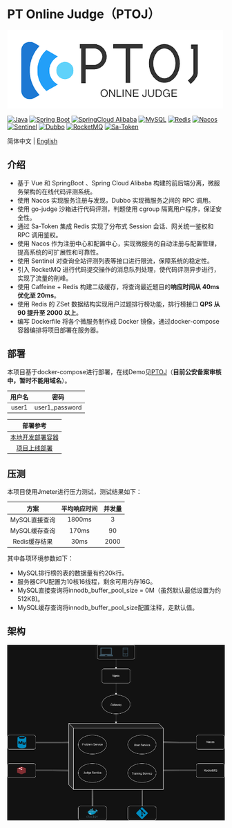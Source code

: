 # PT Online Judge（PTOJ）

![logo](docs/images/ptoj-logo.png)

[![Java](https://img.shields.io/badge/Java-11-informational)](http://openjdk.java.net/)
[![Spring Boot](https://img.shields.io/badge/Spring%20Boot-2.7.12.RELEASE-success)](https://spring.io/projects/spring-boot)
[![SpringCloud Alibaba](https://img.shields.io/badge/Spring%20Cloud%20Alibaba-2021.0.4.0-success)](https://spring.io/projects/spring-cloud-alibaba)
[![MySQL](https://img.shields.io/badge/MySQL-8.2.0-blue)](https://www.mysql.com/)
[![Redis](https://img.shields.io/badge/Redis-7.2-red)](https://redis.io/)
[![Nacos](https://img.shields.io/badge/Nacos-2.3.0-%23267DF7)](https://github.com/alibaba/nacos)
[![Sentinel](https://img.shields.io/badge/Sentinel-1.8.7-00FFFF)](https://github.com/alibaba/Sentinel)
[![Dubbo](https://img.shields.io/badge/Dubbo-3.2.4-red)](https://github.com/apache/dubbo)
[![RocketMQ](https://img.shields.io/badge/RocketMQ-5.2.0-yellow)](https://github.com/apache/rocketmq)
[![Sa-Token](https://img.shields.io/badge/SaToken-1.37.0-00FF00)](https://github.com/dromara/Sa-Token)

简体中文 | [English](./README-EN.md)

## 介绍

* 基于 Vue 和 SpringBoot 、Spring Cloud Alibaba 构建的前后端分离，微服务架构的在线代码评测系统。
* 使用 Nacos 实现服务注册与发现，Dubbo 实现微服务之间的 RPC 调用。
* 使用 go-judge 沙箱进行代码评测，判题使用 cgroup 隔离用户程序，保证安全性。
* 通过 Sa-Token 集成 Redis 实现了分布式 Session 会话、网关统一鉴权和 RPC 调用鉴权。
* 使用 Nacos 作为注册中心和配置中心，实现微服务的自动注册与配置管理，提高系统的可扩展性和可靠性。
* 使用 Sentinel 对查询全站评测列表等接口进行限流，保障系统的稳定性。
* 引入 RocketMQ 进行代码提交操作的消息队列处理，使代码评测异步进行，实现了流量的削峰。
* 使用 Caffeine + Redis 构建二级缓存，将查询最近题目的**响应时间从 40ms 优化至 20ms**。
* 使用 Redis 的 ZSet 数据结构实现用户过题排行榜功能，排行榜接口 **QPS 从 90 提升至 2000 以上**。
* 编写 Dockerfile 将各个微服务制作成 Docker 镜像，通过docker-compose容器编排将项目部署在服务器。

## 部署

本项目基于docker-compose进行部署，在线Demo见[PTOJ](https://119.91.130.251/home)（**目前公安备案审核中，暂时不能用域名**）。

|  用户名  |       密码       |
|:-----:|:--------------:|
| user1 | user1_password |

|                      部署参考                       |
|:-----------------------------------------------:|
|   [本地开发部署容器](ptoj-deploy/docker-compose.yml)    |
| [项目上线部署](ptoj-deploy/remote/docker-compose.yml) |


## 压测

本项目使用Jmeter进行压力测试，测试结果如下：

|    方案     | 平均响应时间 | 并发量  |
|:---------:|:------:|:----:|
| MySQL直接查询 | 1800ms |  3   |
| MySQL缓存查询 | 170ms  |  90  |
| Redis缓存结果 |  30ms  | 2000 |

其中各项环境参数如下：
* MySQL排行榜的表的数据量有约20k行。
* 服务器CPU配置为10核16线程，剩余可用内存16G。
* MySQL直接查询将innodb_buffer_pool_size = 0M（虽然默认最低设置为约512KB)。
* MySQL缓存查询将innodb_buffer_pool_size配置注释，走默认值。

## 架构
<img src="docs/images/architecture.png" width="600">
